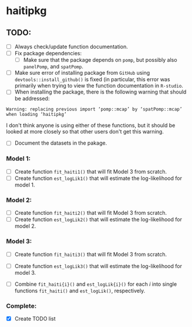 # haitipkg

## TODO: 

- [ ] Always check/update function documentation. 
- [ ] Fix package dependencies:
  - [ ] Make sure that the package depends on `pomp`, but possibly also `panelPomp`, and `spatPomp`.
- [ ] Make sure error of installing package from `GitHub` using `devtools::install_github()` is fixed (in particular, this error was primarily when trying to view the function documentation in `R-studio`. 
- [ ] When installing the package, there is the following warning that should be addressed: 
``` 
Warning: replacing previous import ‘pomp::mcap’ by ‘spatPomp::mcap’ when loading ‘haitipkg’
```
I don't think anyone is using either of these functions, but it should be looked at more closely so that other users don't get this warning.
- [ ] Document the datasets in the pakage.

### Model 1:

- [ ] Create function `fit_haiti1()` that will fit Model 3 from scratch. 
- [ ] Create function `est_logLik1()` that will estimate the log-likelihood for model 1.

### Model 2: 

- [ ] Create function `fit_haiti2()` that will fit Model 3 from scratch. 
- [ ] Create function `est_logLik2()` that will estimate the log-likelihood for model 2.

### Model 3:

- [ ] Create function `fit_haiti3()` that will fit Model 3 from scratch. 
- [ ] Create function `est_logLik3()` that will estimate the log-likelihood for model 3.
- [ ] Combine `fit_haiti{i}()` and `est_logLik{i}()` for each $i$ into single functions `fit_haiti()` and `est_logLik()`, respectively. 



### Complete: 

- [x] Create TODO list
